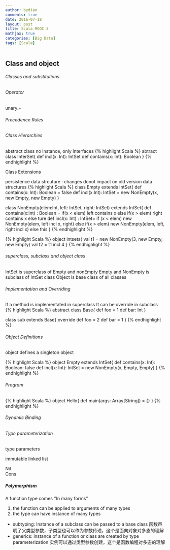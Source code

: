 ```yaml
---
author: bydiao
comments: true
date: 2016-07-18
layout: post
title: Scala MOOC 3
mathjax: true
categories: [Big Data]
tags: [Scala]
---
```


## Class and object

###### Classes and substitutions
###### Operator 
unary_-

###### Precedence Rules

###### Class Hierarchies

abstract class
no instance, only interfaces
{% highlight Scala %}
abtract class InterSet{
    def incl(x: Int): IntSet
    def contains(x: Int): Boolean
}
{% endhighlight %}

Class Extensions

persistence data strcuture : changes donot impact on old version data structures
{% highlight Scala %}
class Empty extends IntSet{
    def contains(x: Int): Boolean = false
    def incl(x:Int): IntSet = new NonEmpty(x, new Empty, new Empty)
}

class NonEmpty(elem:Int, left: IntSet, right: IntSet) extends IntSet{
    def contains(x:Int) : Boolean = 
        if(x < elem) left contains x
        else if(x > elem) right contains x
        else ture
    def incl(x: Int) : IntSet=
        if (x < elem) new NonEmpty(elem, left incl x, right)
        else if(x > elem) new NonEmpty(elem, left, right incl x)
        else this
}
{% endhighlight %}

{% highlight  Scala %}
object intsets{
    val t1 = new NonEmpty(3, new Empty, new Empty)
    val t2 = t1 incl 4
}
{% endhighlight %}
###### superclass, subclass and object class
IntSet is superclass of Empty and nonEmpty
Empty and NonEmpty is subclass of IntSet
class Object is base class of all classes


###### Implementation and Overriding
If a method is implementated in superclass
It can be override in subclass
{% highlight Scala %}
abstract class Base{
    def foo = 1
    def bar: Int
}

class sub extends Base{
    override def foo = 2
    def bar  =  1
}
{% endhighlight %}

###### Object Definitions
object defines a singleton object

{% highlight Scala %}
object Empty extends IntSet{
    def contains(x: Int): Boolean: false
    def incl(x: Int): IntSet = new NonEmpty(x, Empty, Empty)
}
{% endhighlight %}


###### Program

{% highlight  Scala %}
object Hello{
    def main(args: Array[String]) = {}
}
{% endhighlight %}
###### Dynamic Binding

###### Type parameterization
type parameters

immutable linked list

Nil      
Cons
##### Polymorphism

 A function type comes "In many forms"
1. the function can be applied to arguments of many types
2. the type can have instance of many types

* subtyping: Instance of a subclass can be passed to a base class
函数声明了父类型参数，子类型也可以作为参数传递，这个是面向对象对多态的理解
* generics: instance of a function or class are created by type parameterization
实例可以通过类型参数创建，这个是函数编程对多态的理解

